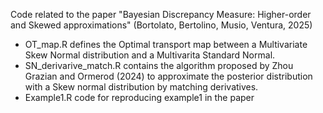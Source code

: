 Code related to the paper "Bayesian Discrepancy Measure: Higher-order and Skewed approximations" (Bortolato, Bertolino, Musio, Ventura, 2025)

- OT_map.R defines the Optimal transport map between a Multivariate Skew Normal distribution and a Multivarita Standard Normal.
- SN_derivarive_match.R contains the algorithm proposed by Zhou Grazian and Ormerod (2024) to approximate the posterior distribution with a Skew normal distribution by matching derivatives.
- Example1.R code for reproducing example1 in the paper
